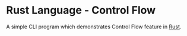 # Rust Language - Control Flow

A simple CLI program which demonstrates Control Flow feature in [Rust](https://doc.rust-lang.org/book/second-edition/ch03-05-control-flow.html).